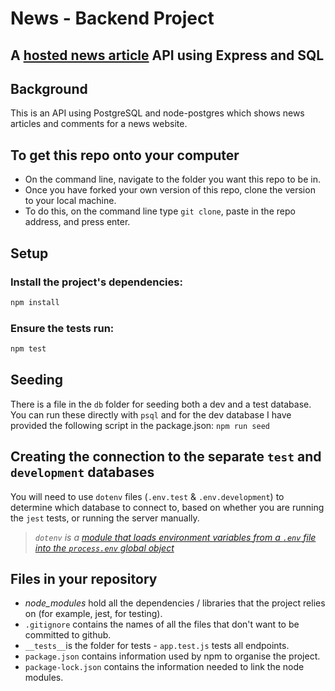 # News - Backend Project

## A [hosted news article](https://nc-news-backendproject.herokuapp.com/api) API using Express and SQL

## Background

This is an API using PostgreSQL and node-postgres which shows news articles and comments for a news website.
## To get this repo onto your computer

- On the command line, navigate to the folder you want this repo to be in.
- Once you have forked your own version of this repo, clone the version to your local machine.
- To do this, on the command line type `git clone`, paste in the repo address, and press enter.

## Setup

### Install the project's dependencies:

```sh
npm install
```

### Ensure the tests run:

```sh
npm test
```

## Seeding

There is a file in the `db` folder for seeding both a dev and a test database. You can run these directly with `psql` and for the dev database I have provided the following script in the package.json: `npm run seed`

## Creating the connection to the separate `test` and `development` databases

You will need to use `dotenv` files (`.env.test` & `.env.development`) to determine which database to connect to, based on whether you are running the `jest` tests, or running the server manually.

> _`dotenv` is a [module that loads environment variables from a `.env` file into the `process.env` global object](https://github.com/motdotla/dotenv#readme)_

## Files in your repository

- _node_modules_ hold all the dependencies / libraries that the project relies on (for example, jest, for testing).
- `.gitignore` contains the names of all the files that don't want to be committed to github. 
- `__tests__`is the folder for tests - `app.test.js` tests all endpoints.
- `package.json` contains information used by npm to organise the project.
- `package-lock.json` contains the information needed to link the node modules.



